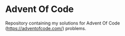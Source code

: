 # Advent Of Code
Repository containing my solutions for Advent Of Code (https://adventofcode.com/) problems.
